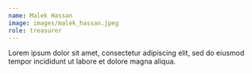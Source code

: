 ```yaml
---
name: Malek Hassan
image: images/malek_hassan.jpeg
role: treasurer
---
```


Lorem ipsum dolor sit amet, consectetur adipiscing elit, sed do eiusmod tempor incididunt ut labore et dolore magna aliqua.
